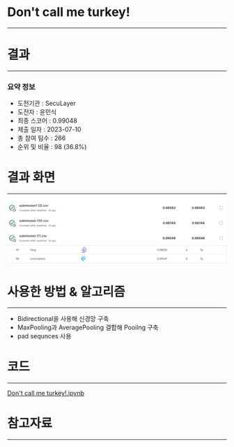 # Don't call me turkey!
-----------------------------------
# 결과
-----------------------------------
### 요약 정보
  * 도전기관 : SecuLayer
  * 도전자 : 윤민식
  * 최종 스코어 : 0.99048
  * 제출 일자 : 2023-07-10
  * 총 참여 팀수 : 266
  * 순위 및 비율 : 98 (36.8%)
# 결과 화면
-----------------------------------
![score](./img/score.PNG)
![rank](./img/rank.PNG)
# 사용한 방법 & 알고리즘
----------------------------------
  * Bidirectional을 사용해 신경망 구축
  * MaxPooling과 AveragePooling 결합해 Pooilng 구축
  * pad sequnces 사용
# 코드
----------------------------------
[Don't call me turkey!.ipynb](https://github.com/yms0606/SecuLayer/blob/main/PetFinder.my%20-%20Pawpularity%20Contest/Petfinder.my%20-%20Pawpularity%20Contest.ipynb)
# 참고자료
----------------------------------
